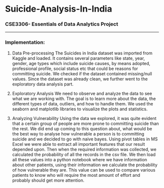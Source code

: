 # Suicide-Analysis-In-India
### CSE3306- Essentials of Data Analytics Project 

---

### Implementation:
1. Data Pre-processing
The Suicides in India dataset was imported from Kaggle and loaded. It contains several parameters like state, year, gender, age types which include suicide causes, by means adopted, professional profile, social status etc that could be reasons for committing suicide. We checked if the dataset contained missing/null values. Since the dataset was already clean, we further went to the exploratory data analysis part.

2. Exploratory Analysis
We need to observe and analyze the data to see what we are working with. The goal is to learn more about the data, the different types of data, outliers, and how to handle them. We used the seaborn and matplotlib libraries to visualize the plots and statistics.

3. Analyzing Vulnerability 
Using the data we explored, it was quite evident that a certain group of people are more prone to committing suicide than the rest. We did end up coming to this question about, what would be the best way to analyse how vulnerable a person is to committing suicide and we decided to go with naive bayes. 
Using pivot tables in MS Excel we were able to extract all important features that our result depended upon. Then when the required information was collected, we calculated the probability of all the records in the csv file. We then load all these values into a python notebook where we have information about other patients, using their information we calculate the probability of how vulnerable they are. This value can be used to compare various patients to know who will require the most amount of effort and probably should get more attention.
